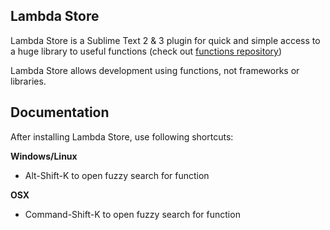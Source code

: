 ## Lambda Store

Lambda Store is a Sublime Text 2 & 3 plugin for quick and simple access to a huge library to useful functions (check out [functions repository](https://github.com/allaud/lambda_store))

Lambda Store allows development using functions, not frameworks or libraries.

## Documentation

After installing Lambda Store, use following shortcuts:

**Windows/Linux**

  * Alt-Shift-K to open fuzzy search for function

**OSX**

  * Command-Shift-K to open fuzzy search for function
